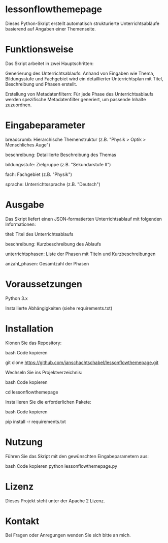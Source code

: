 # lessonflowthemepage
Dieses Python-Skript erstellt automatisch strukturierte Unterrichtsabläufe basierend auf Angaben einer Themenseite.

# Funktionsweise
Das Skript arbeitet in zwei Hauptschritten:

Generierung des Unterrichtsablaufs: Anhand von Eingaben wie Thema, Bildungsstufe und Fachgebiet wird ein detaillierter Unterrichtsplan mit Titel, Beschreibung und Phasen erstellt.

Erstellung von Metadatenfiltern: Für jede Phase des Unterrichtsablaufs werden spezifische Metadatenfilter generiert, um passende Inhalte zuzuordnen.

# Eingabeparameter
breadcrumb: Hierarchische Themenstruktur (z.B. "Physik > Optik > Menschliches Auge")

beschreibung: Detaillierte Beschreibung des Themas

bildungsstufe: Zielgruppe (z.B. "Sekundarstufe II")

fach: Fachgebiet (z.B. "Physik")

sprache: Unterrichtssprache (z.B. "Deutsch")


# Ausgabe
Das Skript liefert einen JSON-formatierten Unterrichtsablauf mit folgenden Informationen:

titel: Titel des Unterrichtsablaufs

beschreibung: Kurzbeschreibung des Ablaufs

unterrichtsphasen: Liste der Phasen mit Titeln und Kurzbeschreibungen

anzahl_phasen: Gesamtzahl der Phasen

# Voraussetzungen
Python 3.x

Installierte Abhängigkeiten (siehe requirements.txt)

# Installation
Klonen Sie das Repository:

bash
Code kopieren

git clone https://github.com/janschachtschabel/lessonflowthemepage.git

Wechseln Sie ins Projektverzeichnis:

bash
Code kopieren

cd lessonflowthemepage

Installieren Sie die erforderlichen Pakete:

bash
Code kopieren

pip install -r requirements.txt

# Nutzung
Führen Sie das Skript mit den gewünschten Eingabeparametern aus:

bash
Code kopieren
python lessonflowthemepage.py

# Lizenz
Dieses Projekt steht unter der Apache 2 Lizenz.

# Kontakt
Bei Fragen oder Anregungen wenden Sie sich bitte an mich.
